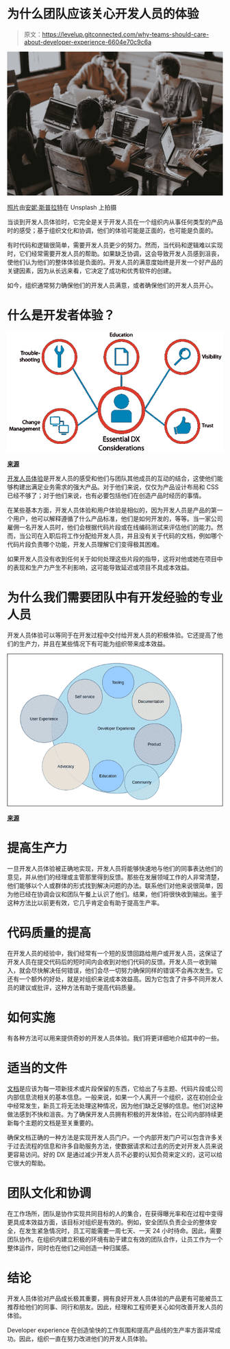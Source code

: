 # 为什么团队应该关心开发人员的体验

> 原文：<https://levelup.gitconnected.com/why-teams-should-care-about-developer-experience-6604e70c9c6a>

![](img/2ab8618007cc7ea3d20b2033954c5a78.png)

[照片](https://unsplash.com/photos/QckxruozjRg)由[安妮·斯普拉特](https://unsplash.com/@anniespratt?utm_source=unsplash&utm_medium=referral&utm_content=creditCopyText)在 Unsplash 上拍摄

当谈到开发人员体验时，它完全是关于开发人员在一个组织内从事任何类型的产品时的感受；基于组织文化和协调，他们的体验可能是正面的，也可能是负面的。

有时代码和逻辑很简单，需要开发人员更少的努力。然而，当代码和逻辑难以实现时，它们经常需要开发人员的帮助。如果缺乏协调，这会导致开发人员感到沮丧，使他们认为他们的整体体验是负面的。开发人员的满意度始终是开发一个好产品的关键因素，因为从长远来看，它决定了成功和优秀软件的创建。

如今，组织通常努力确保他们的开发人员满意，或者确保他们的开发人员开心。

# 什么是开发者体验？

![](img/339ba88c61cf946c004581f65af89323.png)

[**来源**](https://apiacademy.co/2015/04/api-design-102-the-developer-experience/)

[开发人员体验](https://www.getport.io/blog/developer-experience)是开发人员的感受和他们与团队其他成员的互动的结合，这使他们能够构建出满足业务需求的强大产品。对于他们来说，仅仅为产品设计布局和 CSS 已经不够了；对于他们来说，也有必要包括他们在创造产品时经历的事情。

在某些基本方面，开发人员体验和用户体验是相似的，因为开发人员是产品的第一个用户，他可以解释遵循了什么产品标准，他们是如何开发的，等等。当一家公司雇佣一名开发人员时，他们会根据代码片段或在线编码测试来评估他们的能力。然而，当公司在入职后将工作分配给开发人员，并且没有关于代码的文档，例如哪个代码片段负责哪个功能，开发人员理解它们变得极其困难。

如果开发人员没有收到任何关于如何处理这些片段的指导，这将对他或她在项目中的表现和生产力产生不利影响，这可能导致延迟或项目不具成本效益。

# 为什么我们需要团队中有开发经验的专业人员

开发人员体验可以等同于在开发过程中交付给开发人员的积极体验。它还提高了他们的生产力，并且在某些情况下有可能为组织带来成本效益。

![](img/cb4b13ded3499f45455824b0eccd00f2.png)

[**来源**](https://dev.to/adyen/what-is-developer-experience-and-why-should-we-care-1k9i)

# 提高生产力

一旦开发人员体验被正确地实现，开发人员将能够快速地与他们的同事表达他们的意见，并从他们的经理或主管那里得到反馈。那些在发展领域工作的人非常清楚，他们能够以个人或群体的形式找到解决问题的办法。联系他们对他来说很简单，因为他已经在协调会议和团队午餐上认识了他们。结果，他们将很快收到输出。鉴于这种方法比以前更有效，它几乎肯定会有助于提高生产率。

# 代码质量的提高

在开发人员的经验中，我们经常有一个短的反馈回路给用户或开发人员，这保证了开发人员在提交代码后的短时间内会收到对他们代码的反馈。开发人员一收到输入，就会尽快解决任何错误，他们会尽一切努力确保同样的错误不会再次发生。它还有一个额外的好处，就是对组织来说成本效益高。因为它包含了许多不同开发人员的建议或批评，这种方法有助于提高代码质量。

# 如何实施

有各种方法可以用来提供奇妙的开发人员体验。我们将更详细地介绍其中的一些。

# 适当的文件

[文档](https://en.wikipedia.org/wiki/Documentation)是应该为每一项新技术或片段保留的东西，它给出了与主题、代码片段或公司内部信息流相关的基本信息。一般来说，如果一个人离开一个组织，这在初创企业中经常发生，新员工将无法处理这种情况，因为他们缺乏足够的信息。他们对这种做法感到不快和沮丧。为了确保开发人员拥有积极的开发体验，在公司内部持续更新每个主题的文档是至关重要的。

确保文档正确的一种方法是实现开发人员门户。一个内部开发门户可以包含许多关于过去流程的信息和许多自助服务方法，使数据请求和过去的历史对开发人员来说更容易访问。好的 DX 是通过减少开发人员不必要的认知负荷来定义的，这可以给它很大的帮助。

# 团队文化和协调

在工作场所，团队是协作实现共同目标的人的集合，在获得曝光率和在过程中变得更具成本效益方面，该目标对组织是有效的。例如，安全团队负责企业的整体安全，在发生紧急情况时，员工可能需要一周七天、一天 24 小时待命。因此，需要团队协作。在组织内建立积极的环境有助于建立有效的团队合作，让员工作为一个整体运作，同时也在他们之间创造一种归属感。

# 结论

开发人员体验对产品成长极其重要，拥有良好开发人员体验的产品更有可能被员工推荐给他们的同事、同行和朋友。因此，经理和工程师更关心如何改善开发人员的体验。

Developer experience 在创造愉快的工作氛围和提高产品线的生产率方面非常成功。因此，组织一直在努力改进他们的开发人员体验。